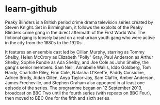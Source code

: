 # learn-github

Peaky Blinders is a British period crime drama television series created by Steven Knight. Set in Birmingham, it follows the exploits of the Peaky Blinders crime gang in the direct aftermath of the First World War. The fictional gang is loosely based on a real urban youth gang who were active in the city from the 1880s to the 1920s.

It features an ensemble cast led by Cillian Murphy, starring as Tommy Shelby, Helen McCrory as Elizabeth "Polly" Gray, Paul Anderson as Arthur Shelby, Sophie Rundle as Ada Shelby, and Joe Cole as John Shelby, the gang's senior members. Sam Neill, Annabelle Wallis, Iddo Goldberg, Tom Hardy, Charlotte Riley, Finn Cole, Natasha O'Keeffe, Paddy Considine, Adrien Brody, Aidan Gillen, Anya Taylor-Joy, Sam Claflin, Amber Anderson, James Frecheville, and Stephen Graham also appeared in at least one episode of the series. The programme began on 12 September 2013, broadcast on BBC Two until the fourth series (with repeats on BBC Four), then moved to BBC One for the fifth and sixth series.

